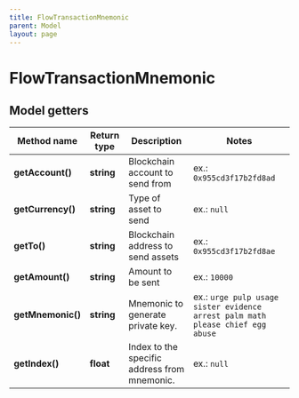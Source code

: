 ```yaml
---
title: FlowTransactionMnemonic
parent: Model
layout: page
---
```


# FlowTransactionMnemonic

## Model getters

Method name | Return type | Description | Notes
------------ | ------------- | ------------- | -------------
**getAccount()** | **string** | Blockchain account to send from | ex.: `0x955cd3f17b2fd8ad`
**getCurrency()** | **string** | Type of asset to send | ex.: `null`
**getTo()** | **string** | Blockchain address to send assets | ex.: `0x955cd3f17b2fd8ae`
**getAmount()** | **string** | Amount to be sent | ex.: `10000`
**getMnemonic()** | **string** | Mnemonic to generate private key. | ex.: `urge pulp usage sister evidence arrest palm math please chief egg abuse`
**getIndex()** | **float** | Index to the specific address from mnemonic. | ex.: `null`

